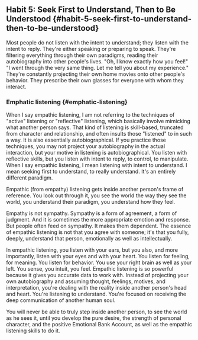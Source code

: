 ## Habit 5: Seek First to Understand, Then to Be Understood {#habit-5-seek-first-to-understand-then-to-be-understood}

Most people do not listen with the intent to understand; they listen with the intent to reply. They&#039;re either speaking or preparing to speak. They&#039;re filtering everything through their own paradigms, reading their autobiography into other people&#039;s lives. &quot;Oh, I know exactly how you feel!&quot; &quot;I went through the very same thing. Let me tell you about my experience.&quot; They&#039;re constantly projecting their own home movies onto other people&#039;s behavior. They prescribe their own glasses for everyone with whom they interact.

### Emphatic listening {#emphatic-listening}

When I say empathic listening, I am not referring to the techniques of &quot;active&quot; listening or &quot;reflective&quot; listening, which basically involve mimicking what another person says. That kind of listening is skill-based, truncated from character and relationship, and often insults those &quot;listened&quot; to in such a way. It is also essentially autobiographical. If you practice those techniques, you may not project your autobiography in the actual interaction, but your motive in listening is autobiographical. You listen with reflective skills, but you listen with intent to reply, to control, to manipulate. When I say empathic listening, I mean listening with intent to understand. I mean seeking first to understand, to really understand. It&#039;s an entirely different paradigm.

Empathic (from empathy) listening gets inside another person&#039;s frame of reference. You look out through it, you see the world the way they see the world, you understand their paradigm, you understand how they feel.

Empathy is not sympathy. Sympathy is a form of agreement, a form of judgment. And it is sometimes the more appropriate emotion and response. But people often feed on sympathy. It makes them dependent. The essence of empathic listening is not that you agree with someone; it&#039;s that you fully, deeply, understand that person, emotionally as well as intellectually.

In empathic listening, you listen with your ears, but you also, and more importantly, listen with your eyes and with your heart. You listen for feeling, for meaning. You listen for behavior. You use your right brain as well as your left. You sense, you intuit, you feel. Empathic listening is so powerful because it gives you accurate data to work with. Instead of projecting your own autobiography and assuming thought, feelings, motives, and interpretation, you&#039;re dealing with the reality inside another person&#039;s head and heart. You&#039;re listening to understand. You&#039;re focused on receiving the deep communication of another human soul.

You will never be able to truly step inside another person, to see the world as he sees it, until you develop the pure desire, the strength of personal character, and the positive Emotional Bank Account, as well as the empathic listening skills to do it.